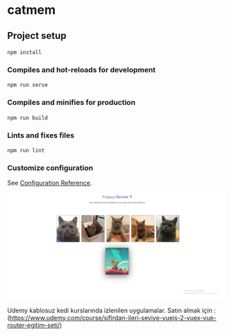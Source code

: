 # catmem

## Project setup

```
npm install
```

### Compiles and hot-reloads for development

```
npm run serve
```

### Compiles and minifies for production

```
npm run build
```

### Lints and fixes files

```
npm run lint
```

### Customize configuration

See [Configuration Reference](https://cli.vuejs.org/config/).

![image description](./img/gif-maker.gif)

Udemy kablosuz kedi kurslarında izlenilen uygulamalar.
Satın almak için : (https://www.udemy.com/course/sifirdan-ileri-seviye-vuejs-2-vuex-vue-router-egitim-seti/)
